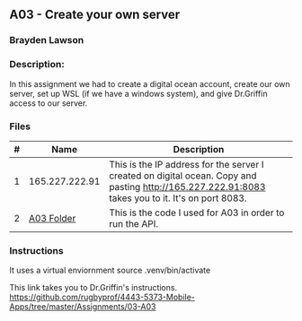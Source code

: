 ## A03 - Create your own server
### Brayden Lawson
### Description:

In this assignment we had to create a digital ocean account, create our own server, set up WSL (if we have a windows system), and give Dr.Griffin access to our server. 

### Files

|   #   | Name     | Description                      |
| :---: | -------- | -------------------------------- |
|   1   | 165.227.222.91 | This is the IP address for the server I created on digital ocean. Copy and pasting http://165.227.222.91:8083 takes you to it. It's on port 8083. |
|   2   | [A03 Folder](https://github.com/bglawson1001/4443-MobileApps-Lawson/tree/main/Assignments/Create%20your%20own%20server/A03/api) | This is the code I used for A03 in order to run the API. |



### Instructions
It uses a virtual enviornment source .venv/bin/activate

This link takes you to Dr.Griffin's instructions. https://github.com/rugbyprof/4443-5373-Mobile-Apps/tree/master/Assignments/03-A03

